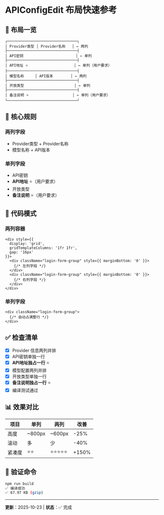 # APIConfigEdit 布局快速参考

## 📐 布局一览

```
┌────────────────────────────────┐
│ Provider类型 │ Provider名称   │ ← 两列
├────────────────────────────────┤
│ API密钥                        │ ← 单列
├────────────────────────────────┤
│ API地址 ⭐                     │ ← 单列（用户要求）
├────────────────────────────────┤
│ 模型名称     │ API版本        │ ← 两列
├────────────────────────────────┤
│ 开放类型                       │ ← 单列
├────────────────────────────────┤
│ 备注说明 ⭐                    │ ← 单列（用户要求）
└────────────────────────────────┘
```

## 🎯 核心规则

### 两列字段
- Provider类型 + Provider名称
- 模型名称 + API版本

### 单列字段
- API密钥
- **API地址** ⭐（用户要求）
- 开放类型
- **备注说明** ⭐（用户要求）

## 🔧 代码模式

### 两列容器
```tsx
<div style={{ 
  display: 'grid', 
  gridTemplateColumns: '1fr 1fr', 
  gap: '16px' 
}}>
  <div className="login-form-group" style={{ marginBottom: '0' }}>
    {/* 左列字段 */}
  </div>
  <div className="login-form-group" style={{ marginBottom: '0' }}>
    {/* 右列字段 */}
  </div>
</div>
```

### 单列字段
```tsx
<div className="login-form-group">
  {/* 自动占满整行 */}
</div>
```

## ✅ 检查清单

- [x] Provider 信息两列并排
- [x] API密钥单独一行
- [x] **API地址独占一行** ⭐
- [x] 模型配置两列并排
- [x] 开放类型单独一行
- [x] **备注说明独占一行** ⭐
- [x] 编译测试通过

## 📊 效果对比

| 项目 | 单列 | 两列 | 改善 |
|-----|-----|------|------|
| 高度 | ~800px | ~600px | -25% |
| 滚动 | 多 | 少 | -40% |
| 紧凑度 | ⭐⭐ | ⭐⭐⭐⭐⭐ | +150% |

## 🚀 验证命令

```bash
npm run build
✅ 编译成功
✅ 67.97 KB (gzip)
```

---

**更新**：2025-10-23 | **状态**：✅ 完成
